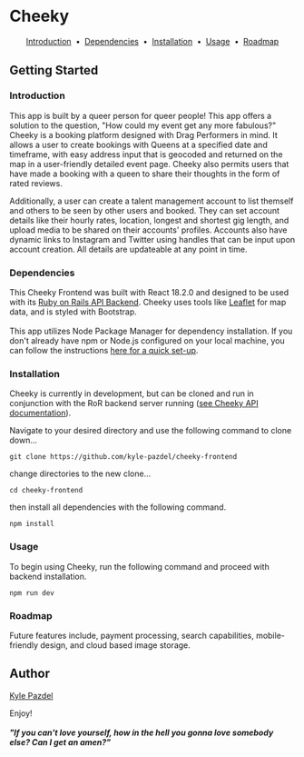 <h1 align="center">
  <a href="https://github.com/kyle-pazdel">
    <img src="" alt="">
  </a>
</h1>

# Cheeky

<p align="center">
<a href="#introduction">Introduction</a> &nbsp;&bull;&nbsp;
<a href="#dependencies">Dependencies</a> &nbsp;&bull;&nbsp;
<a href="#installation">Installation</a> &nbsp;&bull;&nbsp;
<a href="#usage">Usage</a> &nbsp;&bull;&nbsp;
<a href="#roadmap">Roadmap</a>
</p>

## Getting Started

### Introduction

<p>This app is built by a queer person for queer people! This app offers a solution to the question, "How could my event get any more fabulous?" Cheeky is a booking platform designed with Drag Performers in mind. It allows a user to create bookings with Queens at a specified date and timeframe, with easy address input that is geocoded and returned on the map in a user-friendly detailed event page. Cheeky also permits users that have made a booking with a queen to share their thoughts in the form of rated reviews.</p>
<p>Additionally, a user can create a talent management account to list themself and others to be seen by other users and booked. They can set account details like their hourly rates, location, longest and shortest gig length, and upload media to be shared on their accounts' profiles. Accounts also have dynamic links to Instagram and Twitter using handles that can be input upon account creation. All details are updateable at any point in time.</p>

### Dependencies
This Cheeky Frontend was built with React 18.2.0 and designed to be used with its [Ruby on Rails API Backend](https://github.com/kyle-pazdel/cheeky-api). Cheeky uses tools like [Leaflet](https://leafletjs.com/) for map data, and is styled with Bootstrap.
<br/>
<br/>
This app utilizes Node Package Manager for dependency installation. If you don't already have npm or Node.js configured on your local machine, you can follow the instructions [here for a quick set-up](https://docs.npmjs.com/downloading-and-installing-node-js-and-npm).


### Installation

Cheeky is currently in development, but can be cloned and run in conjunction with the RoR backend server running ([see Cheeky API documentation](https://github.com/kyle-pazdel/cheeky-api#readme)).

Navigate to your desired directory and use the following command to clone down...

```
git clone https://github.com/kyle-pazdel/cheeky-frontend

```
change directories to the new clone...

```
cd cheeky-frontend

```
then install all dependencies with the following command.

```
npm install

```

### Usage

To begin using Cheeky, run the following command and proceed with backend installation.

```
npm run dev

```


### Roadmap

Future features include, payment processing, search capabilities, mobile-friendly design, and cloud based image storage.

## Author

<p>

<a href="https://github.com/kyle-pazdel">Kyle Pazdel</a>

</p>

Enjoy! 
<br/>
<br/>
***"If you can't love yourself, how in the hell you gonna love somebody else? Can I get an amen?"***

